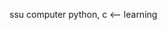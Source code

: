 
<!---
asaac214/asaac214 is a ✨ special ✨ repository because its `README.md` (this file) appears on your GitHub profile.
You can click the Preview link to take a look at your changes.
--->

ssu computer
python, c <-- learning
